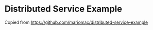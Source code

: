 # Distributed Service Example

Copied from <https://github.com/mariomac/distributed-service-example>
